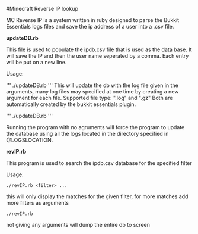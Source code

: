 #Minecraft Reverse IP lookup

MC Reverse IP is a system written in ruby designed to parse the Bukkit Essentials logs files and save the ip address of a user into a .csv file.



**updateDB.rb**

This file is used to populate the ipdb.csv file that is used as the data base. It will save the IP and then the user name seperated by a comma.  Each entry will be put on a new line.

Usage:

'''
./updateDB.rb <absolute pathname>
'''
This will update the db with the log file given in the arguments, many log files may specified at one time by creating a new argument for each file.  Supported file type: ".log" and ".gz"  Both are automatically created by the bukkit essentials plugin.

'''
./updateDB.rb
'''

Running the program with no agruments will force the program to update the database using all the logs located in the directory specified in @LOGSLOCATION.



**revIP.rb**

This program is used to search the ipdb.csv database for the specified filter

Usage:

	./revIP.rb <filter> ...

this will only display the matches for the given filter, for more matches add more filters as arguments

	./revIP.rb

not giving any arguments will dump the entire db to screen

